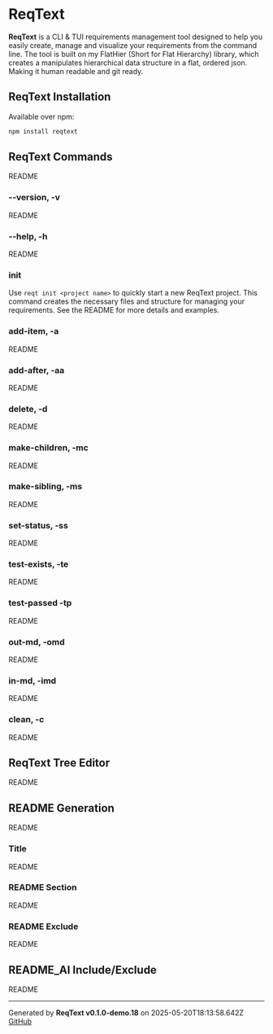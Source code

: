 # ReqText

**ReqText** is a CLI & TUI requirements management tool designed to help you easily create, manage and visualize your requirements from the command line. The tool is built on my FlatHier (Short for Flat Hierarchy) library, which creates a manipulates hierarchical data structure in a flat, ordered json. Making it human readable and git ready.

## ReqText Installation

Available over npm:

```bash
npm install reqtext
```

## ReqText Commands

README

### --version, -v

README

### --help, -h

README

### init <project name>

Use `reqt init <project name>` to quickly start a new ReqText project. This command creates the necessary files and structure for managing your requirements. See the README for more details and examples.

### add-item, -a

README

### add-after, -aa <outline number>

README

### delete, -d <outline number>

README

### make-children, -mc <outline number>

README

### make-sibling, -ms <outline number>

README

### set-status, -ss <outline number>

README

### test-exists, -te <outline number>

README

### test-passed -tp <outline number>

README

### out-md, -omd

README

### in-md, -imd

README

### clean, -c

README

## ReqText Tree Editor

README

## README Generation

README

### Title

README

### README Section

README

### README Exclude

README

<!-- Make Content "exclude" to exclude from README generation -->

## README_AI Include/Exclude

README

<!-- Make Content "exclude" to exclude from README generation -->

---
Generated by **ReqText v0.1.0-demo.18** on 2025-05-20T18:13:58.642Z
[GitHub](https://github.com/joseph-terzi/reqtext)

